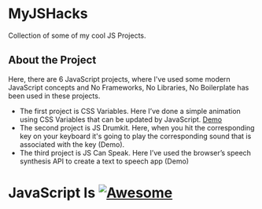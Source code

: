 # MyJSHacks
Collection of some of my cool JS Projects.

## About the Project
Here, there are 6 JavaScript projects, where I've used some modern JavaScript concepts and No Frameworks, No Libraries, No Boilerplate has been used in these projects.

- The first project is CSS Variables. Here I’ve done a 
simple animation using CSS Variables that can be updated by JavaScript. [Demo](https://souravinsights.github.io/CSS-Variables/)
- The second 
project is JS Drumkit. Here, when you hit the corresponding key on your keyboard it's going to 
play the corresponding sound that is associated with the key (Demo).
- The third project is JS 
Can Speak. Here I’ve used the browser’s speech synthesis API to create a text to speech app 
(Demo)

# JavaScript Is [![Awesome](https://cdn.rawgit.com/sindresorhus/awesome/d7305f38d29fed78fa85652e3a63e154dd8e8829/media/badge.svg)](https://github.com/sindresorhus/awesome)
> 
